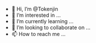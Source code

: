 - 👋 Hi, I’m @Tokenjin
- 👀 I’m interested in ...
- 🌱 I’m currently learning ...
- 💞️ I’m looking to collaborate on ...
- 📫 How to reach me ...

<!---
Tokenjin/Tokenjin is a ✨ special ✨ repository because its `README.md` (this file) appears on your GitHub profile.
You can click the Preview link to take a look at your changes.
--->
